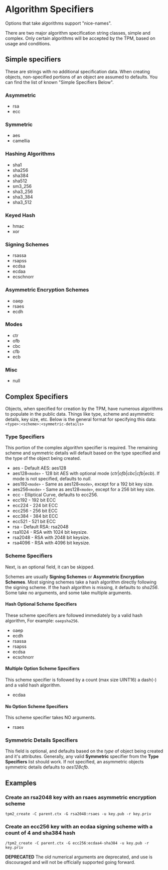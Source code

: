 # Algorithm Specifiers

Options that take algorithms support "nice-names".

There are two major algorithm specification string classes, simple and complex.
Only certain algorithms will be accepted by the TPM, based on usage and conditions.

## Simple specifiers
These are strings with no additional specification data. When creating objects,
non-specified portions of an object are assumed to defaults. You can find the
list of known "Simple Specifiers Below".

### Asymmetric
  * rsa
  * ecc

### Symmetric
  * aes
  * camellia

### Hashing Algorithms
  * sha1
  * sha256
  * sha384
  * sha512
  * sm3_256
  * sha3_256
  * sha3_384
  * sha3_512

### Keyed Hash
  * hmac
  * xor

### Signing Schemes
  * rsassa
  * rsapss
  * ecdsa
  * ecdaa
  * ecschnorr

### Asymmetric Encryption Schemes
  * oaep
  * rsaes
  * ecdh

### Modes
  * ctr
  * ofb
  * cbc
  * cfb
  * ecb

### Misc
  * null

## Complex Specifiers
Objects, when specified for creation by the TPM, have numerous algorithms to populate in the
public data. Things like type, scheme and asymmetric details, key size, etc. Below is the
general format for specifying this data:
`<type>:<scheme>:<symmetric-details>`

### Type Specifiers

   This portion of the complex algorithm specifier is required. The remaining scheme and symmetric details
   will default based on the type specified and the type of the object being created.

  * aes - Default AES: aes128
  * aes128`<mode>` - 128 bit AES with optional mode (*ctr*|*ofb*|*cbc*|*cfb*|*ecb*). If mode is not
      specified, defaults to *null*.
  * aes192`<mode>` - Same as aes128`<mode>`, except for a 192 bit key size.
  * aes256`<mode>` - Same as aes128`<mode>`, except for a 256 bit key size.
  * ecc - Elliptical Curve, defaults to ecc256.
  * ecc192 - 192 bit ECC
  * ecc224 - 224 bit ECC
  * ecc256 - 256 bit ECC
  * ecc384 - 384 bit ECC
  * ecc521 - 521 bit ECC
  * rsa - Default RSA: rsa2048
  * rsa1024 - RSA with 1024 bit keysize.
  * rsa2048 - RSA with 2048 bit keysize.
  * rsa4096 - RSA with 4096 bit keysize.

### Scheme Specifiers
Next, is an optional field, it can be skipped.

Schemes are usually **Signing Schemes** or **Asymmetric Encryption Schemes**.
Most signing schemes take a hash algorithm directly following the signing scheme. If the hash
algorithm is missing, it defaults to *sha256*. Some take no arguments, and some take multiple
arguments.

#### Hash Optional Scheme Specifiers
These scheme specifiers are followed immediately by a valid hash algorithm, For example: `oaepsha256`.

  * oaep
  * ecdh
  * rsassa
  * rsapss
  * ecdsa
  * ecschnorr

#### Multiple Option Scheme Specifiers
This scheme specifier is followed by a count (max size UINT16) a dash(-) and a valid hash algorithm.
  * ecdaa

#### No Option Scheme Specifiers
This scheme specifier takes NO arguments.
  * rsaes

### Symmetric Details Specifiers
This field is optional, and defaults based on the *type* of object being created and it's attributes.
Generally, any valid **Symmetric** specifier from the **Type Specifiers** list should work. If not
specified, an asymmetric objects symmetric details defaults to *aes128cfb*.

## Examples

### Create an rsa2048 key with an rsaes asymmetric encryption scheme
`tpm2_create -C parent.ctx -G rsa2048:rsaes -u key.pub -r key.priv`

### Create an ecc256 key with an ecdaa signing scheme with a count of 4 and sha384 hash
`/tpm2_create -C parent.ctx -G ecc256:ecdaa4-sha384 -u key.pub -r key.priv`


**DEPRECATED**
The old numerical arguments are deprecated, and use is discouraged and will not be officially supported
going forward.

